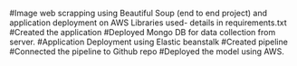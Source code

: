 #Image web scrapping using Beautiful Soup (end to end project) and application deployment on AWS
Libraries used- details in requirements.txt
#Created the application 
#Deployed Mongo DB for data collection from server.
#Application Deployment using Elastic beanstalk
#Created pipeline 
#Connected the pipeline to Github repo
#Deployed the model using AWS. 

